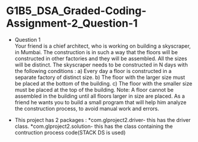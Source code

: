 # G1B5_DSA_Graded-Coding-Assignment-2_Question-1
 
* Question  1                                                                                                              
  Your friend is a chief architect, who is working on building a skyscraper, in Mumbai. The construction is in such a way that the floors will be constructed in other factories and they will be assembled. All the sizes will be distinct.
  The skyscraper needs to be constructed in N days with the following conditions :
  a)	Every day a floor is constructed in a separate factory of distinct size.
  b)	The floor with the larger size must be placed at the bottom of the building.
  c)	The floor with the smaller size must be placed at the top of the building.
  Note: A floor cannot be assembled in the building until all floors larger in size are placed.
  As a friend he wants you to build a small program that will help him analyze the construction process, to avoid manual work and errors.
  
* This project has 2 packages : 
   *com.glproject2.driver- this has the driver class. 
   *com.glproject2.solution- this has the class containing the contruction process code(STACK DS is used)
